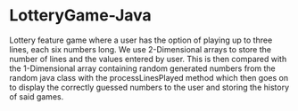 # LotteryGame-Java
Lottery feature game where a user has the option of playing up to three lines, each six numbers long. 
We use 2-Dimensional arrays to store the number of lines and the values entered by user. 
This is then compared with the 1-Dimensional array containing random generated numbers from the random java class with the processLinesPlayed method which then goes on to display the correctly guessed numbers to the user and storing the history of said games.



